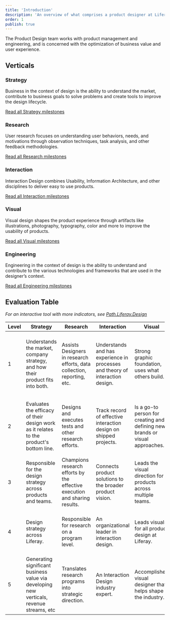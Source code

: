 ```yaml
---
title: 'Introduction'
description: 'An overview of what comprises a product designer at Liferay'
order: 1
publish: true
---
```


The Product Design team works with product management and engineering, and is concerned with the optimization of business value and user experience.

<!-- For a complete overview of how we constructed the Product Design verticals, see [our article in Smashing Magazine](#TODO-add-link-to-article). -->

## Verticals

### Strategy

Business in the context of design is the ability to understand the market, contribute to business goals to solve problems and create tools to improve the design lifecycle.

[Read all Strategy milestones](.././strategy)

### Research

User research focuses on understanding user behaviors, needs, and motivations through observation techniques, task analysis, and other feedback methodologies.

[Read all Research milestones](.././research)

### Interaction

Interaction Design combines Usability, Information Architecture, and other disciplines to deliver easy to use products.

[Read all Interaction milestones](.././interaction)

### Visual

Visual design shapes the product experience through artifacts like illustrations, photography, typography, color and more to improve the usability of products.

[Read all Visual milestones](.././visual)

### Engineering

Engineering in the context of design is the ability to understand and contribute to the various technologies and frameworks that are used in the designer’s context.

[Read all Engineering milestones](.././engineering)

## Evaluation Table

_For an interactive tool with more indicators, see [Path.Liferay.Design](https://path.liferay.design)_

| Level | Strategy                                                                        | Research                            | Interaction                            | Visual                            | Engineering                            |
| ----- | ------------------------------------------------------------------------------- | ----------------------------------- | -------------------------------------- | --------------------------------- | -------------------------------------- |
| 1 | Understands the market, company strategy, and how their product fits into both. | Assists  Designers in research efforts, data collection, reporting, etc. | Understands and has experience in processes and theory of interaction design. | Strong graphic foundation, uses what others build. | Understands and has experience in the engineering lifecycle of a product from ideation to market launch. |
| 2 | Evaluates the efficacy of their design work as it relates to the product's bottom line. | Designs and executes tests and other research efforts. | Track record of effective interaction design on shipped projects. | Is a go-to person for creating and defining new brands or visual approaches. | Understands more complex (e.g. beyond HTML/CSS) programming languages and frameworks. |
| 3 | Responsible for the design strategy across products and teams. | Champions research efforts by the effective execution and sharing results. | Connects product solutions to the broader product vision. | Leads the visual direction for products across multiple teams. | Is the lead developer for sites or apps. |
| 4 | Design strategy across Liferay. | Responsible for research on a program level. | An organizational leader in interaction design. | Leads visuals for all product design at Liferay. | Contributes to engineering decisions at an organizational level. |
| 5 | Generating significant business value via developing new verticals, revenue streams, etc | Translates research programs into strategic direction. | An Interaction Design industry expert. | Accomplished visual designer that helps shape the industry. | Industry leader at the intersection of design and technology. |